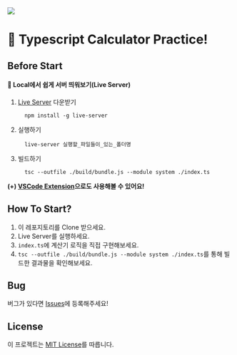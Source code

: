 <img src='./assets/images/readme_preview.png'>

# 💫 Typescript Calculator Practice!

## Before Start

#### 📌 Local에서 쉽게 서버 띄워보기(Live Server)

1. [Live Server](https://www.npmjs.com/package/live-server) 다운받기

   ```
     npm install -g live-server
   ```

2. 실행하기

   ```
     live-server 실행할_파일들이_있는_폴더명
   ```

3. 빌드하기

   ```
     tsc --outfile ./build/bundle.js --module system ./index.ts
   ```

<b>(+) [VSCode Extension](https://marketplace.visualstudio.com/items?itemName=ritwickdey.LiveServer)으로도 사용해볼 수 있어요!</b>

## How To Start?

1. 이 레포지토리를 Clone 받으세요.
2. Live Server를 실행하세요.
3. `index.ts`에 계산기 로직을 직접 구현해보세요.
4. `tsc --outfile ./build/bundle.js --module system ./index.ts`를 통해 빌드한 결과물을 확인해보세요.

## Bug

버그가 있다면 [Issues](https://github.com/ddongule/js-calculator-practice/issues)에 등록해주세요!

## License

이 프로젝트는 [MIT License](https://github.com/ddongule/js-calculator-practice/blob/master/LICENSE)를 따릅니다.
